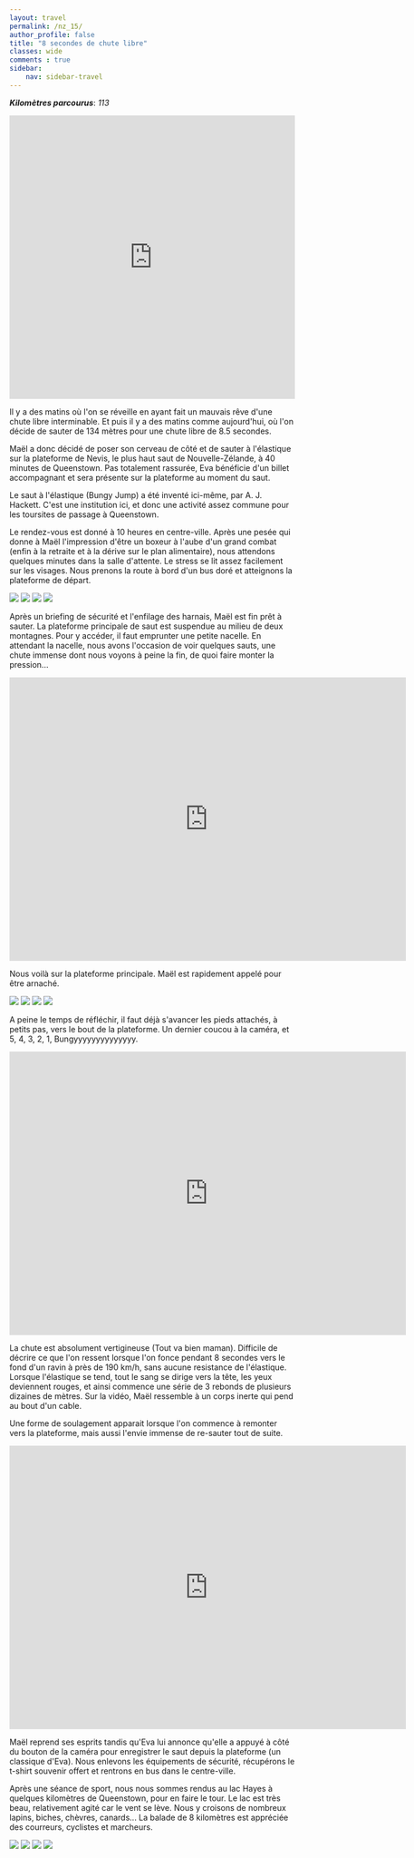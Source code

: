 ```yaml
---
layout: travel
permalink: /nz_15/
author_profile: false
title: "8 secondes de chute libre"
classes: wide
comments : true
sidebar:
    nav: sidebar-travel
---
```


<!-- jQuery 1.8 or later, 33 KB -->
<script src="https://ajax.googleapis.com/ajax/libs/jquery/1.11.1/jquery.min.js"></script>

<!-- Fotorama from CDNJS, 19 KB -->
<link  href="https://cdnjs.cloudflare.com/ajax/libs/fotorama/4.6.4/fotorama.css" rel="stylesheet">
<script src="https://cdnjs.cloudflare.com/ajax/libs/fotorama/4.6.4/fotorama.js"></script>

***Kilomètres parcourus***: *113*

<iframe src="https://www.google.com/maps/d/u/0/embed?mid=1D3SHouSyK5QyyevAGIxFkZRjbuxHEVW_" width="100%" height="500" frameBorder="0"></iframe>

<br>

Il y a des matins où l'on se réveille en ayant fait un mauvais rêve d'une chute libre interminable. Et puis il y a des matins comme aujourd'hui, où l'on décide de sauter de 134 mètres pour une chute libre de 8.5 secondes.

Maël a donc décidé de poser son cerveau de côté et de sauter à l'élastique sur la plateforme de Nevis, le plus haut saut de Nouvelle-Zélande, à 40 minutes de Queenstown. Pas totalement rassurée, Eva bénéficie d'un billet accompagnant et sera présente sur la plateforme au moment du saut.

Le saut à l'élastique (Bungy Jump) a été inventé ici-même, par A. J. Hackett. C'est une institution ici, et donc une activité assez commune pour les toursites de passage à Queenstown.

Le rendez-vous est donné à 10 heures en centre-ville. Après une pesée qui donne à Maël l'impression d'être un boxeur à l'aube d'un grand combat (enfin à la retraite et à la dérive sur le plan alimentaire), nous attendons quelques minutes dans la salle d'attente. Le stress se lit assez facilement sur les visages. Nous prenons la route à bord d'un bus doré et atteignons la plateforme de départ.

<div class="fotorama">
  <img src="https://drive.google.com/uc?id=1y5vi1U118IVnAlvxJffeSoarEqF5Etjv">
  <img src="https://drive.google.com/uc?id=1WQ34SmjfqcqgNTy4FzQjJ-5aj1pO4Ctx">
  <img src="https://drive.google.com/uc?id=1WWIydBM-mZCgEZR9Cfx5JMuHbhJAzlCy">
  <img src="https://drive.google.com/uc?id=1DagVbRSQZ0Sk8zxQmyGBggT5mD1oudp-">
</div>

Après un briefing de sécurité et l'enfilage des harnais, Maël est fin prêt à sauter. La plateforme principale de saut est suspendue au milieu de deux montagnes. Pour y accéder, il faut emprunter une petite nacelle. En attendant la nacelle, nous avons l'occasion de voir quelques sauts, une chute immense dont nous voyons à peine la fin, de quoi faire monter la pression...

<iframe width="700" height="500" src="https://www.youtube.com/embed/EnnDHkwGUmk" frameborder="0" allow="accelerometer; autoplay; encrypted-media; gyroscope; picture-in-picture" allowfullscreen></iframe>

<br>

Nous voilà sur la plateforme principale. Maël est rapidement appelé pour être arnaché. 

<div class="fotorama">
  <img src="https://drive.google.com/uc?id=1hwm2GDfLYG1T6JE84w4vgLy17pJZfNy4">
  <img src="https://drive.google.com/uc?id=1PNlj42shau3dAxsWiJCDQVypcc9s3QDp">
  <img src="https://drive.google.com/uc?id=19mSacF3JLPeL8mpjTS9bQdpFlIcV6uUc">
  <img src="https://drive.google.com/uc?id=1YsS4Lj4xbjTMgICubiD9ZVeA3hmDgnbx">
</div>

A peine le temps de réfléchir, il faut déjà s'avancer les pieds attachés, à petits pas, vers le bout de la plateforme. Un dernier coucou à la caméra, et 5, 4, 3, 2, 1, Bungyyyyyyyyyyyyyy.

<iframe width="700" height="500" src="https://www.youtube.com/embed/S4h_VQ1CGrI" frameborder="0" allow="accelerometer; autoplay; encrypted-media; gyroscope; picture-in-picture" allowfullscreen></iframe>

<br>

La chute est absolument vertigineuse (Tout va bien maman). Difficile de décrire ce que l'on ressent lorsque l'on fonce pendant 8 secondes vers le fond d'un ravin à près de 190 km/h, sans aucune resistance de l'élastique. Lorsque l'élastique se tend, tout le sang se dirige vers la tête, les yeux deviennent rouges, et ainsi commence une série de 3 rebonds de plusieurs dizaines de mètres. Sur la vidéo, Maël ressemble à un corps inerte qui pend au bout d'un cable.

Une forme de soulagement apparait lorsque l'on commence à remonter vers la plateforme, mais aussi l'envie immense de re-sauter tout de suite. 

<iframe width="700" height="500" src="https://www.youtube.com/embed/XDE57uR6JcY" frameborder="0" allow="accelerometer; autoplay; encrypted-media; gyroscope; picture-in-picture" allowfullscreen></iframe>

<br>

Maël reprend ses esprits tandis qu'Eva lui annonce qu'elle a appuyé à côté du bouton de la caméra pour enregistrer le saut depuis la plateforme (un classique  d'Eva). Nous enlevons les équipements de sécurité, récupérons le t-shirt souvenir offert et rentrons en bus dans le centre-ville.

Après une séance de sport, nous nous sommes rendus au lac Hayes à quelques kilomètres de Queenstown, pour en faire le tour. Le lac est très beau, relativement agité car le vent se lève. Nous y croisons de nombreux lapins, biches, chèvres, canards... La balade de 8 kilomètres est appréciée des courreurs, cyclistes et marcheurs.

<div class="fotorama">
  <img src="https://drive.google.com/uc?id=1ATAgHqh9drX_qeOZ3VIekyI5aurooQzc">
  <img src="https://drive.google.com/uc?id=1qirKMuoAiWlroqge8bz3EZpYWLkrKiaa">
  <img src="https://drive.google.com/uc?id=14REfin8S9GXcnorjpNtAdYWvU235Ok1s">
  <img src="https://drive.google.com/uc?id=1NN88ypnIb02doOVTOgDapzmIHltcOhoe">
</div>